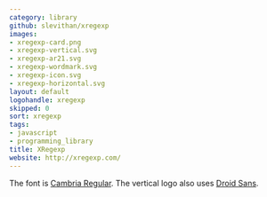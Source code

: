 ```yaml
---
category: library
github: slevithan/xregexp
images:
- xregexp-card.png
- xregexp-vertical.svg
- xregexp-ar21.svg
- xregexp-wordmark.svg
- xregexp-icon.svg
- xregexp-horizontal.svg
layout: default
logohandle: xregexp
skipped: 0
sort: xregexp
tags:
- javascript
- programming_library
title: XRegexp
website: http://xregexp.com/
---
```


The font is [Cambria Regular](http://www.myfonts.com/fonts/ascender/cambria/regular/?refby=vectorlogozone).
The vertical logo also uses [Droid Sans](http://www.myfonts.com/fonts/ascender/droid-sans-pro/bold/?refby=vectorlogozone).

